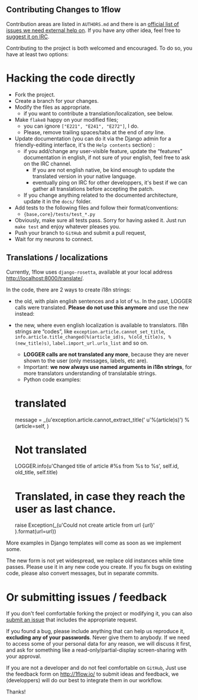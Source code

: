 Contributing Changes to 1flow
-----------------------------

Contribution areas are listed in `AUTHORS.md` and there is an [official list of issues we need external help on][helpneeded]. If you have any other idea, feel free to [suggest it on IRC][irc].

Contributing to the project is both welcomed and encouraged. To do so, you have at least two options:

# Hacking the code directly

- Fork the project.
- Create a branch for your changes.
- Modify the files as appropriate.
	- if you want to contribute a translation/localization, see below.
- Make `flake8` happy on your modified files;
	- you can ignore `["E221", "E241", "E272"]`, I do.
	- Please, remove trailing spaces/tabs at the end of *any* line.
-  Update documentation (you can do it via the Django admin for a friendly-editing interface, it's the `Help contents` section) :
	- if you add/change any user-visible feature, update the “features” documentation in english, if not sure of your english, feel free to ask on the IRC channel.
		- If you are not english native, be kind enough to update the translated version in your native language.
		- eventually ping on IRC for other developpers, it's best if we can gather all translations before accepting the patch.
	- If you change anything related to the documented architecture, update it in the `docs/` folder.
- Add tests to the following files and follow their format/conventions:
    - `{base,core}/tests/test_*.py`
-  Obviously, make sure all tests pass. Sorry for having asked it. Just run `make test` and enjoy whatever pleases you.
- Push your branch to `GitHub` and submit a pull request,
- Wait for my neurons to connect.


## Translations / localizations

Currently, 1flow uses `django-rosetta`, available at your local address [http://localhost:8000/translate/](http://localhost:8000/translate/).

In the code, there are 2 ways to create i18n strings:

- the old, with plain english sentences and a lot of `%s`. In the past, LOGGER calls were translated. **Please do not use this anymore** and use the new instead:
- the new, where even english localization is available to translators. I18n strings are “codes”, like `exception.article.cannot_set_title`, `info.article.title_changed(%(article_id)s, %(old_title)s, %(new_title)s)`, `label.import_url.urls_list` and so on.
    - **LOGGER calls are not translated any more**, because they are never shown to the user (only messages, labels, etc are).
    - Important: **we now always use named arguments in i18n strings**, for more translators understanding of translatable strings.
    - Python code examples:

	# translated
    message = _(u'exception.article.cannot_extract_title('
                             u'%(article)s)') % (article=self, )

    # Not translated
    LOGGER.info(u'Changed title of article #%s from %s to %s',
                self.id, old_title, self.title)

    # Translated, in case they reach the user as last chance.
    raise Exception(_(u'Could not create article from url {url}'
                    ).format(url=url))

More examples in Django templates will come as soon as we implement some.

The new form is not yet widespread, we replace old instances while time passes. Please use it in any new code you create. If you fix bugs on existing code, please also convert messages, but in separate commits.


# Or submitting issues / feedback

If you don't feel comfortable forking the project or modifying it, you can also [submit an issue](https://github.com/1flow/1flow/issues) that includes the appropriate request.

If you found a bug, please include anything that can help us reproduce it, **excluding any of your passwords**. Never give them to anybody. If we need to access some of your personal data for any reason, we will discuss it first, and ask for something like a read-only/partial-display screen-sharing with your approval.

If you are not a developer and do not feel comfortable on `GitHub`, Just use the feedback form on http://1flow.io/ to submit ideas and feedback, we (developpers)
will do our best to integrate them in our workflow.

Thanks!


  [irc]: irc://chat.freenode.net/#1flow
  [helpneeded]: https://github.com/1flow/1flow/issues?labels=needs+help&page=1&state=open
